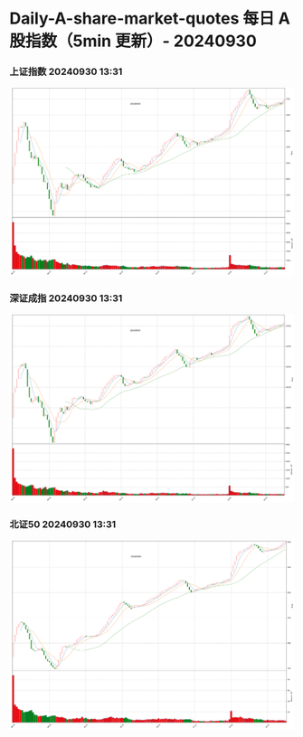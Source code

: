 
# Daily-A-share-market-quotes 每日 A 股指数（5min 更新）- 20240930

### 上证指数 20240930 13:31
![](./fig/2024/9/20240930-sh000001.png)

### 深证成指 20240930 13:31
![](./fig/2024/9/20240930-sz399001.png)

### 北证50 20240930 13:31
![](./fig/2024/9/20240930-bj899050.png)
